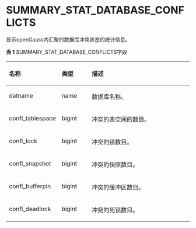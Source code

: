 # SUMMARY\_STAT\_DATABASE\_CONFLICTS<a name="ZH-CN_TOPIC_0289900673"></a>

显示openGauss内汇聚的数据库冲突状态的统计信息。

**表 1**  SUMMARY\_STAT\_DATABASE\_CONFLICTS字段

<a name="zh-cn_topic_0283136677_zh-cn_topic_0237122598_table1212791117569"></a>
<table><thead align="left"><tr id="zh-cn_topic_0283136677_zh-cn_topic_0237122598_row919731185614"><th class="cellrowborder" valign="top" width="22.78%" id="mcps1.2.4.1.1"><p id="zh-cn_topic_0283136677_zh-cn_topic_0237122598_p16197121165612"><a name="zh-cn_topic_0283136677_zh-cn_topic_0237122598_p16197121165612"></a><a name="zh-cn_topic_0283136677_zh-cn_topic_0237122598_p16197121165612"></a><strong id="zh-cn_topic_0283136677_zh-cn_topic_0237122598_b819791112560"><a name="zh-cn_topic_0283136677_zh-cn_topic_0237122598_b819791112560"></a><a name="zh-cn_topic_0283136677_zh-cn_topic_0237122598_b819791112560"></a>名称</strong></p>
</th>
<th class="cellrowborder" valign="top" width="16.869999999999997%" id="mcps1.2.4.1.2"><p id="zh-cn_topic_0283136677_zh-cn_topic_0237122598_p11197101115568"><a name="zh-cn_topic_0283136677_zh-cn_topic_0237122598_p11197101115568"></a><a name="zh-cn_topic_0283136677_zh-cn_topic_0237122598_p11197101115568"></a><strong id="zh-cn_topic_0283136677_zh-cn_topic_0237122598_b8197171112567"><a name="zh-cn_topic_0283136677_zh-cn_topic_0237122598_b8197171112567"></a><a name="zh-cn_topic_0283136677_zh-cn_topic_0237122598_b8197171112567"></a>类型</strong></p>
</th>
<th class="cellrowborder" valign="top" width="60.35%" id="mcps1.2.4.1.3"><p id="zh-cn_topic_0283136677_zh-cn_topic_0237122598_p1419791110564"><a name="zh-cn_topic_0283136677_zh-cn_topic_0237122598_p1419791110564"></a><a name="zh-cn_topic_0283136677_zh-cn_topic_0237122598_p1419791110564"></a><strong id="zh-cn_topic_0283136677_zh-cn_topic_0237122598_b201978111564"><a name="zh-cn_topic_0283136677_zh-cn_topic_0237122598_b201978111564"></a><a name="zh-cn_topic_0283136677_zh-cn_topic_0237122598_b201978111564"></a>描述</strong></p>
</th>
</tr>
</thead>
<tbody><tr id="zh-cn_topic_0283136677_zh-cn_topic_0237122598_row2197151112562"><td class="cellrowborder" valign="top" width="22.78%" headers="mcps1.2.4.1.1 "><p id="zh-cn_topic_0283136677_zh-cn_topic_0237122598_p91971011125614"><a name="zh-cn_topic_0283136677_zh-cn_topic_0237122598_p91971011125614"></a><a name="zh-cn_topic_0283136677_zh-cn_topic_0237122598_p91971011125614"></a>datname</p>
</td>
<td class="cellrowborder" valign="top" width="16.869999999999997%" headers="mcps1.2.4.1.2 "><p id="zh-cn_topic_0283136677_zh-cn_topic_0237122598_p1819713117566"><a name="zh-cn_topic_0283136677_zh-cn_topic_0237122598_p1819713117566"></a><a name="zh-cn_topic_0283136677_zh-cn_topic_0237122598_p1819713117566"></a>name</p>
</td>
<td class="cellrowborder" valign="top" width="60.35%" headers="mcps1.2.4.1.3 "><p id="zh-cn_topic_0283136677_zh-cn_topic_0237122598_p1519801185613"><a name="zh-cn_topic_0283136677_zh-cn_topic_0237122598_p1519801185613"></a><a name="zh-cn_topic_0283136677_zh-cn_topic_0237122598_p1519801185613"></a>数据库名称。</p>
</td>
</tr>
<tr id="zh-cn_topic_0283136677_zh-cn_topic_0237122598_row1119801113566"><td class="cellrowborder" valign="top" width="22.78%" headers="mcps1.2.4.1.1 "><p id="zh-cn_topic_0283136677_zh-cn_topic_0237122598_p919841115619"><a name="zh-cn_topic_0283136677_zh-cn_topic_0237122598_p919841115619"></a><a name="zh-cn_topic_0283136677_zh-cn_topic_0237122598_p919841115619"></a>confl_tablespace</p>
</td>
<td class="cellrowborder" valign="top" width="16.869999999999997%" headers="mcps1.2.4.1.2 "><p id="zh-cn_topic_0283136677_zh-cn_topic_0237122598_p31982119567"><a name="zh-cn_topic_0283136677_zh-cn_topic_0237122598_p31982119567"></a><a name="zh-cn_topic_0283136677_zh-cn_topic_0237122598_p31982119567"></a>bigint</p>
</td>
<td class="cellrowborder" valign="top" width="60.35%" headers="mcps1.2.4.1.3 "><p id="zh-cn_topic_0283136677_zh-cn_topic_0237122598_p9198191185616"><a name="zh-cn_topic_0283136677_zh-cn_topic_0237122598_p9198191185616"></a><a name="zh-cn_topic_0283136677_zh-cn_topic_0237122598_p9198191185616"></a>冲突的表空间的数目。</p>
</td>
</tr>
<tr id="zh-cn_topic_0283136677_zh-cn_topic_0237122598_row19198131117569"><td class="cellrowborder" valign="top" width="22.78%" headers="mcps1.2.4.1.1 "><p id="zh-cn_topic_0283136677_zh-cn_topic_0237122598_p1519812110562"><a name="zh-cn_topic_0283136677_zh-cn_topic_0237122598_p1519812110562"></a><a name="zh-cn_topic_0283136677_zh-cn_topic_0237122598_p1519812110562"></a>confl_lock</p>
</td>
<td class="cellrowborder" valign="top" width="16.869999999999997%" headers="mcps1.2.4.1.2 "><p id="zh-cn_topic_0283136677_zh-cn_topic_0237122598_p1219881145610"><a name="zh-cn_topic_0283136677_zh-cn_topic_0237122598_p1219881145610"></a><a name="zh-cn_topic_0283136677_zh-cn_topic_0237122598_p1219881145610"></a>bigint</p>
</td>
<td class="cellrowborder" valign="top" width="60.35%" headers="mcps1.2.4.1.3 "><p id="zh-cn_topic_0283136677_zh-cn_topic_0237122598_p91999114563"><a name="zh-cn_topic_0283136677_zh-cn_topic_0237122598_p91999114563"></a><a name="zh-cn_topic_0283136677_zh-cn_topic_0237122598_p91999114563"></a>冲突的锁数目。</p>
</td>
</tr>
<tr id="zh-cn_topic_0283136677_zh-cn_topic_0237122598_row21996115566"><td class="cellrowborder" valign="top" width="22.78%" headers="mcps1.2.4.1.1 "><p id="zh-cn_topic_0283136677_zh-cn_topic_0237122598_p111998112566"><a name="zh-cn_topic_0283136677_zh-cn_topic_0237122598_p111998112566"></a><a name="zh-cn_topic_0283136677_zh-cn_topic_0237122598_p111998112566"></a>confl_snapshot</p>
</td>
<td class="cellrowborder" valign="top" width="16.869999999999997%" headers="mcps1.2.4.1.2 "><p id="zh-cn_topic_0283136677_zh-cn_topic_0237122598_p2019961135619"><a name="zh-cn_topic_0283136677_zh-cn_topic_0237122598_p2019961135619"></a><a name="zh-cn_topic_0283136677_zh-cn_topic_0237122598_p2019961135619"></a>bigint</p>
</td>
<td class="cellrowborder" valign="top" width="60.35%" headers="mcps1.2.4.1.3 "><p id="zh-cn_topic_0283136677_zh-cn_topic_0237122598_p019971115618"><a name="zh-cn_topic_0283136677_zh-cn_topic_0237122598_p019971115618"></a><a name="zh-cn_topic_0283136677_zh-cn_topic_0237122598_p019971115618"></a>冲突的快照数目。</p>
</td>
</tr>
<tr id="zh-cn_topic_0283136677_zh-cn_topic_0237122598_row161991911175613"><td class="cellrowborder" valign="top" width="22.78%" headers="mcps1.2.4.1.1 "><p id="zh-cn_topic_0283136677_zh-cn_topic_0237122598_p1719951115613"><a name="zh-cn_topic_0283136677_zh-cn_topic_0237122598_p1719951115613"></a><a name="zh-cn_topic_0283136677_zh-cn_topic_0237122598_p1719951115613"></a>confl_bufferpin</p>
</td>
<td class="cellrowborder" valign="top" width="16.869999999999997%" headers="mcps1.2.4.1.2 "><p id="zh-cn_topic_0283136677_zh-cn_topic_0237122598_p52001611185618"><a name="zh-cn_topic_0283136677_zh-cn_topic_0237122598_p52001611185618"></a><a name="zh-cn_topic_0283136677_zh-cn_topic_0237122598_p52001611185618"></a>bigint</p>
</td>
<td class="cellrowborder" valign="top" width="60.35%" headers="mcps1.2.4.1.3 "><p id="zh-cn_topic_0283136677_zh-cn_topic_0237122598_p1120012114566"><a name="zh-cn_topic_0283136677_zh-cn_topic_0237122598_p1120012114566"></a><a name="zh-cn_topic_0283136677_zh-cn_topic_0237122598_p1120012114566"></a>冲突的缓冲区数目。</p>
</td>
</tr>
<tr id="zh-cn_topic_0283136677_zh-cn_topic_0237122598_row4200611175619"><td class="cellrowborder" valign="top" width="22.78%" headers="mcps1.2.4.1.1 "><p id="zh-cn_topic_0283136677_zh-cn_topic_0237122598_p7200711125612"><a name="zh-cn_topic_0283136677_zh-cn_topic_0237122598_p7200711125612"></a><a name="zh-cn_topic_0283136677_zh-cn_topic_0237122598_p7200711125612"></a>confl_deadlock</p>
</td>
<td class="cellrowborder" valign="top" width="16.869999999999997%" headers="mcps1.2.4.1.2 "><p id="zh-cn_topic_0283136677_zh-cn_topic_0237122598_p620017110564"><a name="zh-cn_topic_0283136677_zh-cn_topic_0237122598_p620017110564"></a><a name="zh-cn_topic_0283136677_zh-cn_topic_0237122598_p620017110564"></a>bigint</p>
</td>
<td class="cellrowborder" valign="top" width="60.35%" headers="mcps1.2.4.1.3 "><p id="zh-cn_topic_0283136677_zh-cn_topic_0237122598_p9200111175614"><a name="zh-cn_topic_0283136677_zh-cn_topic_0237122598_p9200111175614"></a><a name="zh-cn_topic_0283136677_zh-cn_topic_0237122598_p9200111175614"></a>冲突的死锁数目。</p>
</td>
</tr>
</tbody>
</table>

